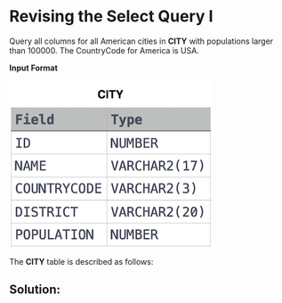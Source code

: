 # Revising the Select Query I

Query all columns for all American cities in **CITY** with populations larger than 100000. The CountryCode for America is USA.

**Input Format**

![Image text](image_folder/1449729804-f21d187d0f-CITY.jpg)

The **CITY** table is described as follows:

## Solution:
